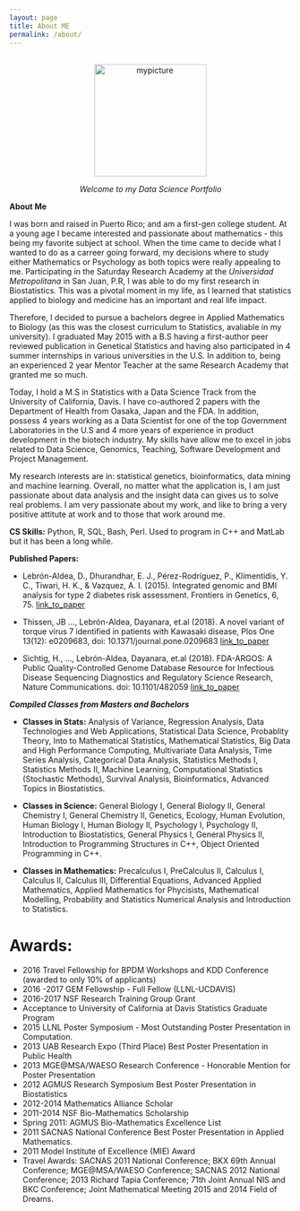 ```yaml
---
layout: page
title: About ME
permalink: /about/
---
```

<div align="center">
  <br>
  <img src="/images/dayanara.png" alt="mypicture" width="200"/>
  <br>  
  <p align="center">
    <i>Welcome to my Data Science Portfolio</i>
  </p>
</div>

**About Me**

I was born and raised in Puerto Rico; and am a first-gen college student.  At a young age I became interested and passionate about mathematics - this being my favorite subject at school.  When the time came to decide what I wanted to do as a carreer going forward, my decisions where to study either Mathematics or Psychology as both topics were really appealing to me.  Participating in the Saturday Research Academy at the _Universidad Metropolitana_ in San Juan, P.R, I was able to do my first research in Biostatistics.  This was a pivotal moment in my life, as I learned that statistics applied to biology and medicine has an important and real life impact.

Therefore, I decided to pursue a bachelors degree in Applied Mathematics to Biology (as this was the closest curriculum to Statistics, avaliable in my university).  I graduated  May 2015 with a B.S having a first-author peer reviewed publication in Genetical Statistics and having also participated in 4 summer internships in various universities in the U.S.  In addition to, being an experienced 2 year Mentor Teacher at the same Research Academy that granted me so much.

Today, I hold a M.S in Statistics with a Data Science Track from the University of California, Davis. I have co-authored 2 papers with the Department of Health from Oasaka, Japan and the FDA.  In addition, possess 4 years working as a Data Scientist for one of the top Government Laboratories in the U.S and 4 more years of experience in product development in the biotech industry.  My skills have allow me to excel in jobs related to Data Science, Genomics, Teaching, Software Development and Project Management. 

My research interests are in: statistical genetics, bioinformatics, data mining and machine learning.  Overall, no matter what the application is, I am just passionate about data analysis and the insight data can gives us to solve real problems.  I am very passionate about my work, and like to bring a very positive attitute at work and to those that work around me.

**CS Skills:** Python, R, SQL, Bash, Perl.  Used to program in C++ and MatLab but it has been a long while. 

**Published Papers:**

- Lebrón-Aldea, D., Dhurandhar, E. J., Pérez-Rodríguez, P., Klimentidis, Y. C., Tiwari, H. K., & Vazquez, A. I. (2015). Integrated genomic and BMI analysis for type 2 diabetes risk assessment. Frontiers in Genetics, 6, 75. [link_to_paper]( http://doi.org/10.3389/fgene.2015.00075)

- Thissen, JB …, Lebrón-Aldea, Dayanara, et.al (2018). A novel variant of torque virus 7 identified in patients with Kawasaki disease, Plos One 13(12): e0209683, doi: 10.1371/journal.pone.0209683 [link_to_paper](https://journals.plos.org/plosone/article/file?id=10.1371/journal.pone.0209683&type=printable) 

- Sichtig, H., …, Lebrón-Aldea, Dayanara, et.al (2018). FDA-ARGOS: A Public Quality-Controlled Genome Database Resource for Infectious Disease Sequencing Diagnostics and Regulatory Science Research, Nature Communications. doi: 10.1101/482059 [link_to_paper](https://www.biorxiv.org/content/early/2018/11/29/482059?utm_source=Nature_website&utm_medium=Website_links&utm_content=SamZim-Nature-Nature_Comms-Multidisciplinary-Global&utm_campaign=NATCOMMS_AWA_NC-UNDER-CONSID)

***Compiled Classes from Masters and Bachelors*** 

- **Classes in Stats:**
Analysis of Variance, Regression Analysis, Data Technologies and Web Applications, Statistical Data Science, Probablity Theory, Into to Mathematical Statistics, Mathematical Statistics, Big Data and High Performance Computing, Multivariate Data Analysis, Time Series Analysis, Categorical Data Analysis, Statistics Methods I, Statistics Methods II, Machine Learning, Computational Statistics (Stochastic Methods), Survival Analysis, Bioinformatics, Advanced Topics in Biostatistics.

- **Classes in Science:** 
General Biology I, General Biology II, General Chemistry I, General Chemistry II, Genetics, Ecology, Human Evolution, Human Biology I, Human Biology II, Psychology I, Psychology II, Introduction to Biostatistics, General Physics I, General Physics II, Introduction to Programming Structures in C++, Object Oriented Programming in C++. 

- **Classes in Mathematics:**
Precalculus I, PreCalculus II, Calculus I, Calculus II, Calculus III, Differential Equations, Advanced Applied Mathematics, Applied Mathematics for Phycisists, Mathematical Modelling, Probability and Statistics Numerical Analysis and Introduction to Statistics.

# Awards:
- 2016 Travel Fellowship for BPDM Workshops and KDD Conference (awarded to only 10% of applicants)
- 2016 -2017 GEM Fellowship - Full Fellow (LLNL-UCDAVIS)
- 2016-2017 NSF Research Training Group Grant
- Acceptance to University of California at Davis Statistics Graduate Program
- 2015 LLNL Poster Symposium - Most Outstanding Poster Presentation in Computation.
- 2013 UAB Research Expo (Third Place) Best Poster Presentation in Public Health
- 2013 MGE@MSA/WAESO Research Conference - Honorable Mention for Poster Presentation
- 2012 AGMUS Research Symposium Best Poster Presentation in Biostatistics
- 2012-2014 Mathematics Alliance Scholar
- 2011-2014 NSF Bio-Mathematics Scholarship
- Spring 2011: AGMUS Bio-Mathematics Excellence List
- 2011 SACNAS National Conference Best Poster Presentation in Applied Mathematics.
- 2011 Model Institute of Excellence (MIE) Award
- Travel Awards: SACNAS 2011 National Conference; BKX 69th Annual Conference; MGE@MSA/WAESO
Conference; SACNAS 2012 National Conference; 2013 Richard Tapia Conference; 71th Joint Annual NIS and
BKC Conference; Joint Mathematical Meeting 2015 and 2014 Field of Dreams.
